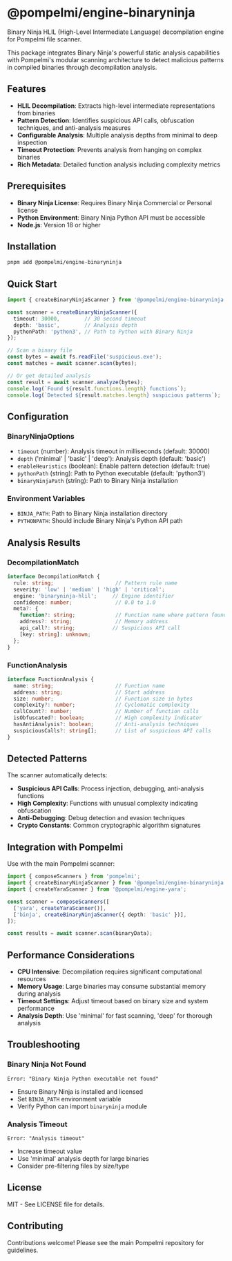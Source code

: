 # @pompelmi/engine-binaryninja

Binary Ninja HLIL (High-Level Intermediate Language) decompilation engine for Pompelmi file scanner.

This package integrates Binary Ninja's powerful static analysis capabilities with Pompelmi's modular scanning architecture to detect malicious patterns in compiled binaries through decompilation analysis.

## Features

- **HLIL Decompilation**: Extracts high-level intermediate representations from binaries
- **Pattern Detection**: Identifies suspicious API calls, obfuscation techniques, and anti-analysis measures  
- **Configurable Analysis**: Multiple analysis depths from minimal to deep inspection
- **Timeout Protection**: Prevents analysis from hanging on complex binaries
- **Rich Metadata**: Detailed function analysis including complexity metrics

## Prerequisites

- **Binary Ninja License**: Requires Binary Ninja Commercial or Personal license
- **Python Environment**: Binary Ninja Python API must be accessible
- **Node.js**: Version 18 or higher

## Installation

```bash
pnpm add @pompelmi/engine-binaryninja
```

## Quick Start

```typescript
import { createBinaryNinjaScanner } from '@pompelmi/engine-binaryninja';

const scanner = createBinaryNinjaScanner({
  timeout: 30000,        // 30 second timeout
  depth: 'basic',        // Analysis depth
  pythonPath: 'python3', // Path to Python with Binary Ninja
});

// Scan a binary file
const bytes = await fs.readFile('suspicious.exe');
const matches = await scanner.scan(bytes);

// Or get detailed analysis
const result = await scanner.analyze(bytes);
console.log(`Found ${result.functions.length} functions`);
console.log(`Detected ${result.matches.length} suspicious patterns`);
```

## Configuration

### BinaryNinjaOptions

- `timeout` (number): Analysis timeout in milliseconds (default: 30000)
- `depth` ('minimal' | 'basic' | 'deep'): Analysis depth (default: 'basic')  
- `enableHeuristics` (boolean): Enable pattern detection (default: true)
- `pythonPath` (string): Path to Python executable (default: 'python3')
- `binaryNinjaPath` (string): Path to Binary Ninja installation

### Environment Variables

- `BINJA_PATH`: Path to Binary Ninja installation directory
- `PYTHONPATH`: Should include Binary Ninja's Python API path

## Analysis Results

### DecompilationMatch

```typescript
interface DecompilationMatch {
  rule: string;                    // Pattern rule name
  severity: 'low' | 'medium' | 'high' | 'critical';
  engine: 'binaryninja-hlil';     // Engine identifier
  confidence: number;              // 0.0 to 1.0
  meta?: {
    function?: string;             // Function name where pattern found
    address?: string;              // Memory address  
    api_call?: string;            // Suspicious API call
    [key: string]: unknown;
  };
}
```

### FunctionAnalysis

```typescript
interface FunctionAnalysis {
  name: string;                    // Function name
  address: string;                 // Start address
  size: number;                    // Function size in bytes
  complexity?: number;             // Cyclomatic complexity
  callCount?: number;              // Number of function calls
  isObfuscated?: boolean;          // High complexity indicator
  hasAntiAnalysis?: boolean;       // Anti-analysis techniques
  suspiciousCalls?: string[];      // List of suspicious API calls
}
```

## Detected Patterns

The scanner automatically detects:

- **Suspicious API Calls**: Process injection, debugging, anti-analysis functions
- **High Complexity**: Functions with unusual complexity indicating obfuscation
- **Anti-Debugging**: Debug detection and evasion techniques
- **Crypto Constants**: Common cryptographic algorithm signatures

## Integration with Pompelmi

Use with the main Pompelmi scanner:

```typescript
import { composeScanners } from 'pompelmi';
import { createBinaryNinjaScanner } from '@pompelmi/engine-binaryninja';
import { createYaraScanner } from '@pompelmi/engine-yara';

const scanner = composeScanners([
  ['yara', createYaraScanner()],
  ['binja', createBinaryNinjaScanner({ depth: 'basic' })],
]);

const results = await scanner.scan(binaryData);
```

## Performance Considerations

- **CPU Intensive**: Decompilation requires significant computational resources
- **Memory Usage**: Large binaries may consume substantial memory during analysis
- **Timeout Settings**: Adjust timeout based on binary size and system performance
- **Analysis Depth**: Use 'minimal' for fast scanning, 'deep' for thorough analysis

## Troubleshooting

### Binary Ninja Not Found
```
Error: "Binary Ninja Python executable not found"
```
- Ensure Binary Ninja is installed and licensed
- Set `BINJA_PATH` environment variable
- Verify Python can import `binaryninja` module

### Analysis Timeout
```
Error: "Analysis timeout"
```
- Increase timeout value
- Use 'minimal' analysis depth for large binaries
- Consider pre-filtering files by size/type

## License

MIT - See LICENSE file for details.

## Contributing

Contributions welcome! Please see the main Pompelmi repository for guidelines.